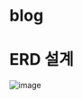 # blog
# ERD 설계 <br>
![image](https://github.com/JeongJaeIk1207/Lv3Assignment/assets/138690080/4fcb0ac1-2e37-4284-b20f-618f7205423e)

